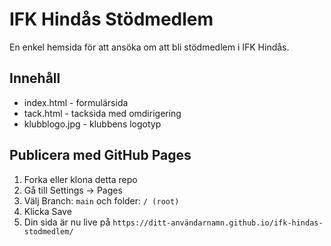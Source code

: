 # IFK Hindås Stödmedlem

En enkel hemsida för att ansöka om att bli stödmedlem i IFK Hindås.

## Innehåll

- index.html - formulärsida
- tack.html - tacksida med omdirigering
- klubblogo.jpg - klubbens logotyp

## Publicera med GitHub Pages

1. Forka eller klona detta repo
2. Gå till Settings → Pages
3. Välj Branch: `main` och folder: `/ (root)`
4. Klicka Save
5. Din sida är nu live på `https://ditt-användarnamn.github.io/ifk-hindas-stodmedlem/`

